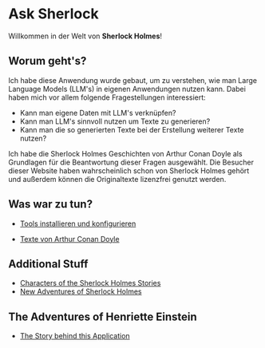 # Ask Sherlock

Willkommen in der Welt von **Sherlock Holmes**!

## Worum geht's?
Ich habe diese Anwendung wurde gebaut, um zu verstehen, wie man Large Language Models (LLM's) 
in eigenen Anwendungen nutzen kann. Dabei haben mich vor allem folgende Fragestellungen interessiert:

- Kann man eigene Daten mit LLM's verknüpfen?
- Kann man LLM's sinnvoll nutzen um Texte zu generieren?
- Kann man die so generierten Texte bei der Erstellung weiterer Texte nutzen?

Ich habe die Sherlock Holmes Geschichten von Arthur Conan Doyle als Grundlagen für die Beantwortung
dieser Fragen ausgewählt. Die Besucher dieser Website haben wahrscheinlich schon von Sherlock
Holmes gehört und außerdem können die Originaltexte lizenzfrei genutzt werden.

## Was war zu tun?
- [Tools installieren und konfigurieren](./howto/supabase.md)


- [Texte von Arthur Conan Doyle](sources.md)

## Additional Stuff
- [Characters of the Sherlock Holmes Stories](./characters/index.md)
- [New Adventures of Sherlock Holmes](./src/newa/index.md)

## The Adventures of Henriette Einstein

- [The Story behind this Application](adventures/henni.md)

